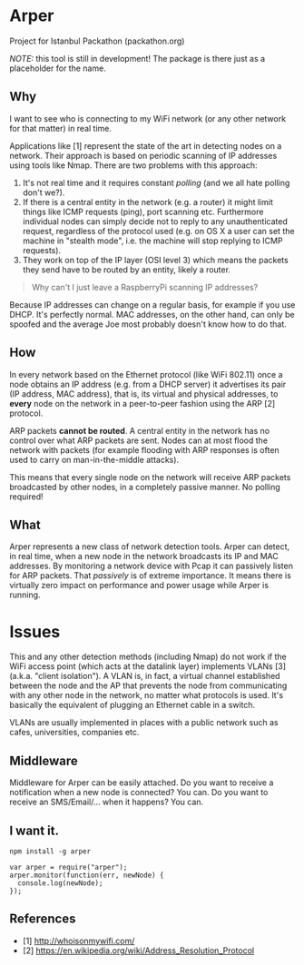# Arper

Project for Istanbul Packathon (packathon.org)

*NOTE:* this tool is still in development! The package is there just as a placeholder for the name.

## Why

I want to see who is connecting to my WiFi network (or any other network for that matter) in real time.

Applications like [1] represent the state of the art in detecting nodes on a network. Their approach is based on periodic scanning of IP addresses using tools like Nmap. There are two problems with this approach:

1. It's not real time and it requires constant *polling* (and we all hate polling don't we?).
2. If there is a central entity in the network (e.g. a router) it might limit things like ICMP requests (ping), port scanning etc. Furthermore individual nodes can simply decide not to reply to any unauthenticated request, regardless of the protocol used (e.g. on OS X a user can set the machine in "stealth mode", i.e. the machine will stop replying to ICMP requests).
3. They work on top of the IP layer (OSI level 3) which means the packets they send have to be routed by an entity, likely a router.

> Why can't I just leave a RaspberryPi scanning IP addresses?

Because IP addresses can change on a regular basis, for example if you use DHCP. It's perfectly normal. MAC addresses, on the other hand, can only be spoofed and the average Joe most probably doesn't know how to do that.

## How

In every network based on the Ethernet protocol (like WiFi 802.11) once a node obtains an IP address (e.g. from a DHCP server) it advertises its pair (IP address, MAC address), that is, its virtual and physical addresses, to **every** node on the network in a peer-to-peer fashion using the ARP [2] protocol.

ARP packets **cannot be routed**. A central entity in the network has no control over what ARP packets are sent. Nodes can at most flood the network with packets (for example flooding with ARP responses is often used to carry on man-in-the-middle attacks).

This means that every single node on the network will receive ARP packets broadcasted by other nodes, in a completely passive manner. No polling required!

## What

Arper represents a new class of network detection tools. Arper can detect, in real time, when a new node in the network broadcasts its IP and MAC addresses. By monitoring a network device with Pcap it can passively listen for ARP packets. That *passively* is of extreme importance. It means there is virtually zero impact on performance and power usage while Arper is running.

# Issues

This and any other detection methods (including Nmap) do not work if the WiFi access point (which acts at the datalink layer) implements VLANs [3] (a.k.a. "client isolation"). A VLAN is, in fact, a virtual channel established between the node and the AP that prevents the node from communicating with any other node in the network, no matter what protocols is used. It's basically the equivalent of plugging an Ethernet cable in a switch.

VLANs are usually implemented in places with a public network such as cafes, universities, companies etc.

## Middleware

Middleware for Arper can be easily attached. Do you want to receive a notification when a new node is connected? You can. Do you want to receive an SMS/Email/... when it happens? You can.

## I want it.

`npm install -g arper`

```
var arper = require("arper");
arper.monitor(function(err, newNode) {
  console.log(newNode);
});
```

## References

- [1] http://whoisonmywifi.com/
- [2] https://en.wikipedia.org/wiki/Address_Resolution_Protocol
